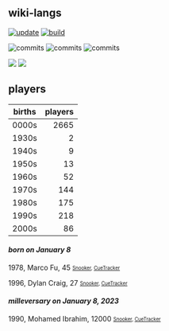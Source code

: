 ## wiki-langs
[![update](https://github.com/dreamerminsk/wiki-langs/actions/workflows/update-tables.yml/badge.svg)](https://github.com/dreamerminsk/wiki-langs/actions/workflows/update-tables.yml)
[![build](https://github.com/dreamerminsk/wiki-langs/actions/workflows/build.yml/badge.svg)](https://github.com/dreamerminsk/wiki-langs/actions/workflows/build.yml)

![commits](https://img.shields.io/github/commit-activity/y/dreamerminsk/wiki-langs)
![commits](https://img.shields.io/github/commit-activity/m/dreamerminsk/wiki-langs)
![commits](https://img.shields.io/github/commit-activity/w/dreamerminsk/wiki-langs)

![](https://img.shields.io/github/languages/code-size/dreamerminsk/wiki-langs)
![](https://img.shields.io/github/repo-size/dreamerminsk/wiki-langs)

## players
| births | players |
| :----: | ------: |
| 0000s | 2665 |
| 1930s | 2 |
| 1940s | 9 |
| 1950s | 13 |
| 1960s | 52 |
| 1970s | 144 |
| 1980s | 175 |
| 1990s | 218 |
| 2000s | 86 |

#### ***born on January  8***
1978, Marco Fu, 45 <sub><sup>[Snooker](http://www.snooker.org/res/index.asp?player=4), [CueTracker](http://cuetracker.net/Players/marco-fu/)</sup></sub>

1996, Dylan Craig, 27 <sub><sup>[Snooker](http://www.snooker.org/res/index.asp?player=997), [CueTracker](http://cuetracker.net/Players/dylan-craig/)</sup></sub>


#### ***milleversary on January  8, 2023***
1990, Mohamed Ibrahim, 12000 <sub><sup>[Snooker](http://www.snooker.org/res/index.asp?player=974), [CueTracker](http://cuetracker.net/Players/mohamed-ibrahim/)</sup></sub>



